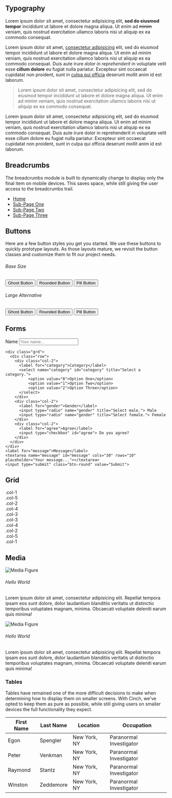 ## Typography
<p class="lead">Lorem ipsum dolor sit amet, consectetur adipisicing elit, <strong>sed do eiusmod tempor</strong> incididunt ut labore et dolore magna aliqua. Ut enim ad <del>minim</del> veniam, quis nostrud exercitation ullamco laboris nisi ut aliquip ex ea commodo consequat.</p>

Lorem ipsum dolor sit amet, <a href="#">consectetur adipisicing</a> elit, sed do eiusmod tempor incididunt ut labore et dolore magna aliqua. Ut enim ad minim veniam, quis nostrud exercitation ullamco laboris nisi ut aliquip ex ea commodo consequat. Duis aute irure <em>dolor in reprehenderit</em> in voluptate velit esse <strong>cillum dolore</strong> eu fugiat nulla pariatur. Excepteur sint occaecat cupidatat non proident, sunt in <ins>culpa qui officia</ins> deserunt mollit anim id est laborum.

> Lorem ipsum dolor sit amet, consectetur adipisicing elit, sed do eiusmod tempor incididunt ut labore et dolore magna aliqua. Ut enim ad minim veniam, quis nostrud exercitation ullamco laboris nisi ut aliquip ex ea commodo consequat.

Lorem ipsum dolor sit amet, consectetur adipisicing elit, sed do eiusmod tempor incididunt ut labore et dolore magna aliqua. Ut enim ad minim veniam, quis nostrud exercitation ullamco laboris nisi ut aliquip ex ea commodo consequat. Duis aute irure dolor in reprehenderit in voluptate velit esse cillum dolore eu fugiat nulla pariatur. Excepteur sint occaecat cupidatat non proident, sunt in culpa qui officia deserunt mollit anim id est laborum.


## Breadcrumbs
The breadcrumbs module is built to dynamically change to display only the final item on mobile devices. This saves space, while still giving the user access to the breadcrumbs trail.
<ul class="breadcrumbs">
    <li><a href="#">Home</a></li>
    <li><a href="#">Sub-Page One</a></li>
    <li><a href="#">Sub-Page Two</a></li>
    <li class="last"><a href="#">Sub-Page Three</a></li>
</ul>

## Buttons
Here are a few button styles you get you started. We use these buttons to quickly prototype layouts. As those layouts mature, we revisit the button classes and customize them to fit our project needs.
<div class="grd is-my1">
    <div class="row">
        <div class="col-6">
            <h6>Base Size</h6>
            <button class="btn-ghost">Ghost Button</button>
            <button class="btn-round">Rounded Button</button>
            <button class="btn-pill">Pill Button</button>
        </div>
    </div>
</div>
<div class="grd is-my1">
    <div class="row">
        <div class="col-6">
            <h6>Large Alternative</h6>
            <button class="btn-ghost btn-lg">Ghost Button</button>
            <button class="btn-round btn-lg">Rounded Button</button>
            <button class="btn-pill btn-lg">Pill Button</button>
        </div>
    </div>
</div>

## Forms
<form action="" class="is-my1">
    <label for="name">Name</label>
    <input type="text" id="name" title="Input your name." placeholder="Your name...">

    <div class="grd">
      <div class="row">
        <div class="col-2">
          <label for="category">Category</label>
          <select name="category" id="category" title="Select a category.">
              <option value="0">Option One</option>
              <option value="1">Option Two</option>
              <option value="2">Option Three</option>
          </select>
        </div>
        <div class="col-2">
          <label for="gender">Gender</label>
          <input type="radio" name="gender" title="Select male."> Male
          <input type="radio" name="gender" title="Select female."> Female
        </div>
        <div class="col-2">
          <label for="agree">Agree</label>
          <input type="checkbox" id="agree"> Do you agree?
        </div>
      </div>
    </div>
    <label for="message">Message</label>
    <textarea name="message" id="message" cols="30" rows="10" placeholder="Your message..."></textarea>
    <input type="submit" class="btn-round" value="Submit">
</form>

## Grid
<div class="grd is-my1">
    <div class="row">
        <div class="col-1">
            <div class="box">.col-1</div>
        </div>
        <div class="col-5">
            <div class="box">.col-5</div>
        </div>
    </div>
    <div class="row">
        <div class="col-2">
            <div class="box">.col-2</div>
        </div>
        <div class="col-4">
            <div class="box">.col-4</div>
        </div>
    </div>
    <div class="row">
        <div class="col-3">
            <div class="box">.col-3</div>
        </div>
        <div class="col-3">
            <div class="box">.col-3</div>
        </div>
    </div>
    <div class="row">
        <div class="col-4">
            <div class="box">.col-4</div>
        </div>
        <div class="col-2">
            <div class="box">.col-2</div>
        </div>
    </div>
    <div class="row">
        <div class="col-5">
            <div class="box">.col-5</div>
        </div>
        <div class="col-1">
            <div class="box">.col-1</div>
        </div>
    </div>
</div>

## Media
<div class="media">
    <div class="media-figure">
        <img src="http://fillmurray.com/100/100" alt="Media Figure">
    </div>
    <div class="media-body">
        <h6 class="is-m0">Hello World</h6>
        <p>Lorem ipsum dolor sit amet, consectetur adipisicing elit. Repellat tempora ipsam eos sunt dolore, dolor laudantium blanditiis veritatis ut distinctio temporibus voluptates magnam, minima. Obcaecati voluptate deleniti earum quis minima!</p>
    </div>
</div>
<div class="media">
    <div class="media-figure">
        <img src="http://fillmurray.com/100/100" alt="Media Figure">
    </div>
    <div class="media-body">
        <h6 class="is-m0">Hello World</h6>
        <p>Lorem ipsum dolor sit amet, consectetur adipisicing elit. Repellat tempora ipsam eos sunt dolore, dolor laudantium blanditiis veritatis ut distinctio temporibus voluptates magnam, minima. Obcaecati voluptate deleniti earum quis minima!</p>
    </div>
</div>

### Tables
Tables have remained one of the more difficult decisions to make when determining how to display them on smaller screens. With Cinch, we've opted to keep them as pure as possible, while still giving users on smaller devices the full functionality they expect.

<div class="table">
    <table>
        <thead>
            <tr>
                <th>First Name</th>
                <th>Last Name</th>
                <th>Location</th>
                <th>Occupation</th>
            </tr>
        </thead>
        <tbody>
            <tr>
                <td>Egon</td>
                <td>Spengler</td>
                <td>New York, NY</td>
                <td>Paranormal Investigator</td>
            </tr>
            <tr>
                <td>Peter</td>
                <td>Venkman</td>
                <td>New York, NY</td>
                <td>Paranormal Investigator</td>
            </tr>
            <tr>
                <td>Raymond</td>
                <td>Stantz</td>
                <td>New York, NY</td>
                <td>Paranormal Investigator</td>
            </tr>
            <tr>
                <td>Winston</td>
                <td>Zeddemore</td>
                <td>New York, NY</td>
                <td>Paranormal Investigator</td>
            </tr>
        </tbody>
    </table>
</div>
